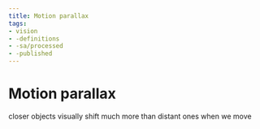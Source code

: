 ```yaml
---
title: Motion parallax
tags:
- vision
- -definitions
- -sa/processed
- -published
---
```


# Motion parallax
closer objects visually shift much more than distant ones when we move
